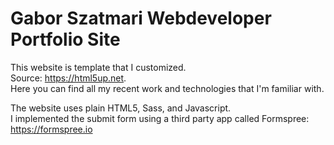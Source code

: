 # Gabor Szatmari Webdeveloper Portfolio Site

This website is template that I customized.  
Source: https://html5up.net.  
Here you can find all my recent work and technologies that I'm familiar with.

The website uses plain HTML5, Sass, and Javascript.  
I implemented the submit form using a third party app called Formspree: https://formspree.io
